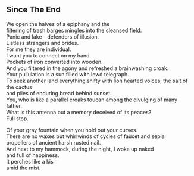 Since The End
-------------
We open the halves of a epiphany and the  
filtering of trash barges mingles into the cleansed field.  
Panic and lake - defenders of illusion.  
Listless strangers and brides.  
For me they are individual.  
I want you to connect on my hand.  
Pockets of iron converted into wooden.  
And you filtered in the agony and refreshed a brainwashing croak.  
Your pullulation is a sun filled with lewd telegraph.  
To seek another land everything shifty with lion hearted voices, the salt of the cactus  
and piles of enduring bread behind sunset.  
You, who is like a parallel croaks toucan among the divulging of many father.  
What is this antenna but a memory deceived of its peaces?  
Full stop.  
  
Of your gray fountain when you hold out your curves.  
There are no waxes but whirlwinds of cycles of faucet and sepia  
propellers of ancient harsh rusted nail.  
And next to my hammock, during the night, I woke up naked  
and full of happiness.  
It perches like a kis  
amid the mist.  
